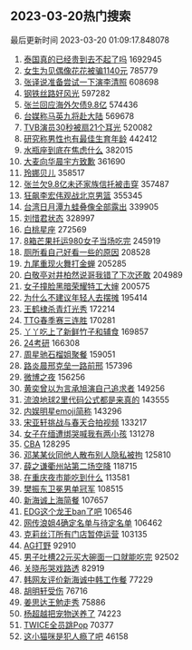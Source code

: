## 2023-03-20热门搜索 
最后更新时间 2023-03-20 01:09:17.848078 
1. [泰国真的已经贵到去不起了吗](https://s.weibo.com/weibo?q=%23%E6%B3%B0%E5%9B%BD%E7%9C%9F%E7%9A%84%E5%B7%B2%E7%BB%8F%E8%B4%B5%E5%88%B0%E5%8E%BB%E4%B8%8D%E8%B5%B7%E4%BA%86%E5%90%97%23&t=31&band_rank=1&Refer=top) 1692945
1. [女生为见偶像花花被骗1140元](https://s.weibo.com/weibo?q=%23%E5%A5%B3%E7%94%9F%E4%B8%BA%E8%A7%81%E5%81%B6%E5%83%8F%E8%8A%B1%E8%8A%B1%E8%A2%AB%E9%AA%971140%E5%85%83%23&t=31&band_rank=2&Refer=top) 785779
1. [张译说准备尝试一下演李清照](https://s.weibo.com/weibo?q=%23%E5%BC%A0%E8%AF%91%E8%AF%B4%E5%87%86%E5%A4%87%E5%B0%9D%E8%AF%95%E4%B8%80%E4%B8%8B%E6%BC%94%E6%9D%8E%E6%B8%85%E7%85%A7%23&t=31&band_rank=7&Refer=top) 608698
1. [钢铁丝路好风光](https://s.weibo.com/weibo?q=%23%E9%92%A2%E9%93%81%E4%B8%9D%E8%B7%AF%E5%A5%BD%E9%A3%8E%E5%85%89%23&t=31&band_rank=3&Refer=top) 597282
1. [张兰回应海外欠债9.8亿](https://s.weibo.com/weibo?q=%23%E5%BC%A0%E5%85%B0%E5%9B%9E%E5%BA%94%E6%B5%B7%E5%A4%96%E6%AC%A0%E5%80%BA9.8%E4%BA%BF%23&t=31&band_rank=4&Refer=top) 574436
1. [台媒称马英九将赴大陆](https://s.weibo.com/weibo?q=%23%E5%8F%B0%E5%AA%92%E7%A7%B0%E9%A9%AC%E8%8B%B1%E4%B9%9D%E5%B0%86%E8%B5%B4%E5%A4%A7%E9%99%86%23&t=31&band_rank=5&Refer=top) 569678
1. [TVB演员30秒被扇21个耳光](https://s.weibo.com/weibo?q=%23TVB%E6%BC%94%E5%91%9830%E7%A7%92%E8%A2%AB%E6%89%8721%E4%B8%AA%E8%80%B3%E5%85%89%23&t=31&band_rank=6&Refer=top) 520082
1. [研究称男性也有最佳生育年龄](https://s.weibo.com/weibo?q=%23%E7%A0%94%E7%A9%B6%E7%A7%B0%E7%94%B7%E6%80%A7%E4%B9%9F%E6%9C%89%E6%9C%80%E4%BD%B3%E7%94%9F%E8%82%B2%E5%B9%B4%E9%BE%84%23&t=31&band_rank=8&Refer=top) 442412
1. [水瓶座到底在焦虑什么](https://s.weibo.com/weibo?q=%23%E6%B0%B4%E7%93%B6%E5%BA%A7%E5%88%B0%E5%BA%95%E5%9C%A8%E7%84%A6%E8%99%91%E4%BB%80%E4%B9%88%23&t=31&band_rank=9&Refer=top) 382015
1. [大麦向华晨宇方致歉](https://s.weibo.com/weibo?q=%23%E5%A4%A7%E9%BA%A6%E5%90%91%E5%8D%8E%E6%99%A8%E5%AE%87%E6%96%B9%E8%87%B4%E6%AD%89%23&t=31&band_rank=10&Refer=top) 361690
1. [玲娜贝儿](https://s.weibo.com/weibo?q=%23%E7%8E%B2%E5%A8%9C%E8%B4%9D%E5%84%BF%23&t=31&band_rank=11&Refer=top) 358517
1. [张兰欠9.8亿未还家族信托被击穿](https://s.weibo.com/weibo?q=%23%E5%BC%A0%E5%85%B0%E6%AC%A09.8%E4%BA%BF%E6%9C%AA%E8%BF%98%E5%AE%B6%E6%97%8F%E4%BF%A1%E6%89%98%E8%A2%AB%E5%87%BB%E7%A9%BF%23&t=31&band_rank=12&Refer=top) 357487
1. [狂飙李宏伟观战北京男篮](https://s.weibo.com/weibo?q=%23%E7%8B%82%E9%A3%99%E6%9D%8E%E5%AE%8F%E4%BC%9F%E8%A7%82%E6%88%98%E5%8C%97%E4%BA%AC%E7%94%B7%E7%AF%AE%23&t=31&band_rank=13&Refer=top) 355345
1. [台湾日月潭九蛙叠像全部露出](https://s.weibo.com/weibo?q=%23%E5%8F%B0%E6%B9%BE%E6%97%A5%E6%9C%88%E6%BD%AD%E4%B9%9D%E8%9B%99%E5%8F%A0%E5%83%8F%E5%85%A8%E9%83%A8%E9%9C%B2%E5%87%BA%23&t=31&band_rank=14&Refer=top) 339905
1. [刘惜君状态](https://s.weibo.com/weibo?q=%E5%88%98%E6%83%9C%E5%90%9B%E7%8A%B6%E6%80%81&t=31&band_rank=15&Refer=top) 328997
1. [白桃星座](https://s.weibo.com/weibo?q=%23%E7%99%BD%E6%A1%83%E6%98%9F%E5%BA%A7%23&t=31&band_rank=16&Refer=top) 272569
1. [8箱芒果托运980女子当场吃完](https://s.weibo.com/weibo?q=%238%E7%AE%B1%E8%8A%92%E6%9E%9C%E6%89%98%E8%BF%90980%E5%A5%B3%E5%AD%90%E5%BD%93%E5%9C%BA%E5%90%83%E5%AE%8C%23&t=31&band_rank=17&Refer=top) 245919
1. [厕所看自己好看一些的原因](https://s.weibo.com/weibo?q=%23%E5%8E%95%E6%89%80%E7%9C%8B%E8%87%AA%E5%B7%B1%E5%A5%BD%E7%9C%8B%E4%B8%80%E4%BA%9B%E7%9A%84%E5%8E%9F%E5%9B%A0%23&t=31&band_rank=18&Refer=top) 208528
1. [九尾重现火舞打金蝉](https://s.weibo.com/weibo?q=%E4%B9%9D%E5%B0%BE%E9%87%8D%E7%8E%B0%E7%81%AB%E8%88%9E%E6%89%93%E9%87%91%E8%9D%89&t=31&band_rank=19&Refer=top) 205285
1. [白敬亭对井柏然说哥我错了下次还敢](https://s.weibo.com/weibo?q=%23%E7%99%BD%E6%95%AC%E4%BA%AD%E5%AF%B9%E4%BA%95%E6%9F%8F%E7%84%B6%E8%AF%B4%E5%93%A5%E6%88%91%E9%94%99%E4%BA%86%E4%B8%8B%E6%AC%A1%E8%BF%98%E6%95%A2%23&t=31&band_rank=20&Refer=top) 204989
1. [女子撞脸黑暗荣耀特工大婶](https://s.weibo.com/weibo?q=%23%E5%A5%B3%E5%AD%90%E6%92%9E%E8%84%B8%E9%BB%91%E6%9A%97%E8%8D%A3%E8%80%80%E7%89%B9%E5%B7%A5%E5%A4%A7%E5%A9%B6%23&t=31&band_rank=22&Refer=top) 200575
1. [为什么不建议年轻人去摆摊](https://s.weibo.com/weibo?q=%23%E4%B8%BA%E4%BB%80%E4%B9%88%E4%B8%8D%E5%BB%BA%E8%AE%AE%E5%B9%B4%E8%BD%BB%E4%BA%BA%E5%8E%BB%E6%91%86%E6%91%8A%23&t=31&band_rank=21&Refer=top) 195414
1. [王鹤棣杀青灯光秀](https://s.weibo.com/weibo?q=%23%E7%8E%8B%E9%B9%A4%E6%A3%A3%E6%9D%80%E9%9D%92%E7%81%AF%E5%85%89%E7%A7%80%23&t=31&band_rank=19&Refer=top) 172214
1. [TTG春季赛三连胜](https://s.weibo.com/weibo?q=%23TTG%E6%98%A5%E5%AD%A3%E8%B5%9B%E4%B8%89%E8%BF%9E%E8%83%9C%23&t=31&band_rank=23&Refer=top) 170281
1. [丫丫吃上了新鲜竹子和辅食](https://s.weibo.com/weibo?q=%23%E4%B8%AB%E4%B8%AB%E5%90%83%E4%B8%8A%E4%BA%86%E6%96%B0%E9%B2%9C%E7%AB%B9%E5%AD%90%E5%92%8C%E8%BE%85%E9%A3%9F%23&t=31&band_rank=24&Refer=top) 169857
1. [24考研](https://s.weibo.com/weibo?q=%2324%E8%80%83%E7%A0%94%23&t=31&band_rank=25&Refer=top) 166308
1. [周星驰石榴姐聚餐](https://s.weibo.com/weibo?q=%23%E5%91%A8%E6%98%9F%E9%A9%B0%E7%9F%B3%E6%A6%B4%E5%A7%90%E8%81%9A%E9%A4%90%23&t=31&band_rank=26&Refer=top) 159051
1. [路炎晨邢克垒一路前邢](https://s.weibo.com/weibo?q=%23%E8%B7%AF%E7%82%8E%E6%99%A8%E9%82%A2%E5%85%8B%E5%9E%92%E4%B8%80%E8%B7%AF%E5%89%8D%E9%82%A2%23&t=31&band_rank=27&Refer=top) 157396
1. [微博之夜](https://s.weibo.com/weibo?q=%E5%BE%AE%E5%8D%9A%E4%B9%8B%E5%A4%9C&t=31&band_rank=28&Refer=top) 156256
1. [黄奕曾以为言承旭演自己追求者](https://s.weibo.com/weibo?q=%23%E9%BB%84%E5%A5%95%E6%9B%BE%E4%BB%A5%E4%B8%BA%E8%A8%80%E6%89%BF%E6%97%AD%E6%BC%94%E8%87%AA%E5%B7%B1%E8%BF%BD%E6%B1%82%E8%80%85%23&t=31&band_rank=29&Refer=top) 149256
1. [流浪地球2里代码公式都是来真的](https://s.weibo.com/weibo?q=%23%E6%B5%81%E6%B5%AA%E5%9C%B0%E7%90%832%E9%87%8C%E4%BB%A3%E7%A0%81%E5%85%AC%E5%BC%8F%E9%83%BD%E6%98%AF%E6%9D%A5%E7%9C%9F%E7%9A%84%23&t=31&band_rank=30&Refer=top) 143555
1. [内娱明星emoji简称](https://s.weibo.com/weibo?q=%23%E5%86%85%E5%A8%B1%E6%98%8E%E6%98%9Femoji%E7%AE%80%E7%A7%B0%23&t=31&band_rank=31&Refer=top) 143296
1. [宋亚轩挑战与春天合拍视频](https://s.weibo.com/weibo?q=%23%E5%AE%8B%E4%BA%9A%E8%BD%A9%E6%8C%91%E6%88%98%E4%B8%8E%E6%98%A5%E5%A4%A9%E5%90%88%E6%8B%8D%E8%A7%86%E9%A2%91%23&t=31&band_rank=32&Refer=top) 133217
1. [女子在缅遭绑哭喊我有两小孩](https://s.weibo.com/weibo?q=%23%E5%A5%B3%E5%AD%90%E5%9C%A8%E7%BC%85%E9%81%AD%E7%BB%91%E5%93%AD%E5%96%8A%E6%88%91%E6%9C%89%E4%B8%A4%E5%B0%8F%E5%AD%A9%23&t=31&band_rank=33&Refer=top) 131278
1. [CBA](https://s.weibo.com/weibo?q=CBA&t=31&band_rank=34&Refer=top) 128295
1. [邓某某伙同他人散布别人隐私被拘](https://s.weibo.com/weibo?q=%23%E9%82%93%E6%9F%90%E6%9F%90%E4%BC%99%E5%90%8C%E4%BB%96%E4%BA%BA%E6%95%A3%E5%B8%83%E5%88%AB%E4%BA%BA%E9%9A%90%E7%A7%81%E8%A2%AB%E6%8B%98%23&t=31&band_rank=35&Refer=top) 125810
1. [薛之谦衢州站第二场空降](https://s.weibo.com/weibo?q=%23%E8%96%9B%E4%B9%8B%E8%B0%A6%E8%A1%A2%E5%B7%9E%E7%AB%99%E7%AC%AC%E4%BA%8C%E5%9C%BA%E7%A9%BA%E9%99%8D%23&t=31&band_rank=36&Refer=top) 118715
1. [在重庆夜市能吃到什么](https://s.weibo.com/weibo?q=%23%E5%9C%A8%E9%87%8D%E5%BA%86%E5%A4%9C%E5%B8%82%E8%83%BD%E5%90%83%E5%88%B0%E4%BB%80%E4%B9%88%23&t=31&band_rank=41&Refer=top) 113581
1. [樊振东卫冕男单冠军](https://s.weibo.com/weibo?q=%23%E6%A8%8A%E6%8C%AF%E4%B8%9C%E5%8D%AB%E5%86%95%E7%94%B7%E5%8D%95%E5%86%A0%E5%86%9B%23&t=31&band_rank=37&Refer=top) 108515
1. [新海诚上海简餐](https://s.weibo.com/weibo?q=%23%E6%96%B0%E6%B5%B7%E8%AF%9A%E4%B8%8A%E6%B5%B7%E7%AE%80%E9%A4%90%23&t=31&band_rank=38&Refer=top) 107657
1. [EDG这个龙王ban了吧](https://s.weibo.com/weibo?q=EDG%E8%BF%99%E4%B8%AA%E9%BE%99%E7%8E%8Bban%E4%BA%86%E5%90%A7&t=31&band_rank=39&Refer=top) 106546
1. [网传浪姐4确定名单与待定名单](https://s.weibo.com/weibo?q=%E7%BD%91%E4%BC%A0%E6%B5%AA%E5%A7%904%E7%A1%AE%E5%AE%9A%E5%90%8D%E5%8D%95%E4%B8%8E%E5%BE%85%E5%AE%9A%E5%90%8D%E5%8D%95&t=31&band_rank=40&Refer=top) 106462
1. [克莉丝汀所有门店暂停运营](https://s.weibo.com/weibo?q=%23%E5%85%8B%E8%8E%89%E4%B8%9D%E6%B1%80%E6%89%80%E6%9C%89%E9%97%A8%E5%BA%97%E6%9A%82%E5%81%9C%E8%BF%90%E8%90%A5%23&t=31&band_rank=42&Refer=top) 103135
1. [AG打野](https://s.weibo.com/weibo?q=AG%E6%89%93%E9%87%8E&t=31&band_rank=43&Refer=top) 92910
1. [男子吐槽22元买大碗面一口就能吃完](https://s.weibo.com/weibo?q=%23%E7%94%B7%E5%AD%90%E5%90%90%E6%A7%BD22%E5%85%83%E4%B9%B0%E5%A4%A7%E7%A2%97%E9%9D%A2%E4%B8%80%E5%8F%A3%E5%B0%B1%E8%83%BD%E5%90%83%E5%AE%8C%23&t=31&band_rank=44&Refer=top) 92502
1. [关晓彤哭戏路透](https://s.weibo.com/weibo?q=%23%E5%85%B3%E6%99%93%E5%BD%A4%E5%93%AD%E6%88%8F%E8%B7%AF%E9%80%8F%23&t=31&band_rank=45&Refer=top) 82919
1. [韩网友评价新海诚中韩工作餐](https://s.weibo.com/weibo?q=%23%E9%9F%A9%E7%BD%91%E5%8F%8B%E8%AF%84%E4%BB%B7%E6%96%B0%E6%B5%B7%E8%AF%9A%E4%B8%AD%E9%9F%A9%E5%B7%A5%E4%BD%9C%E9%A4%90%23&t=31&band_rank=46&Refer=top) 77229
1. [胡明轩受伤](https://s.weibo.com/weibo?q=%23%E8%83%A1%E6%98%8E%E8%BD%A9%E5%8F%97%E4%BC%A4%23&t=31&band_rank=47&Refer=top) 76716
1. [姜思达王勉走秀](https://s.weibo.com/weibo?q=%23%E5%A7%9C%E6%80%9D%E8%BE%BE%E7%8E%8B%E5%8B%89%E8%B5%B0%E7%A7%80%23&t=31&band_rank=48&Refer=top) 75886
1. [杨超越把宠物送养了](https://s.weibo.com/weibo?q=%23%E6%9D%A8%E8%B6%85%E8%B6%8A%E6%8A%8A%E5%AE%A0%E7%89%A9%E9%80%81%E5%85%BB%E4%BA%86%23&t=31&band_rank=49&Refer=top) 74223
1. [TWICE全员跳Pop](https://s.weibo.com/weibo?q=%23TWICE%E5%85%A8%E5%91%98%E8%B7%B3Pop%23&t=31&band_rank=50&Refer=top) 70377
1. [这小猫咪是犯人瘾了吧](https://s.weibo.com/weibo?q=%23%E8%BF%99%E5%B0%8F%E7%8C%AB%E5%92%AA%E6%98%AF%E7%8A%AF%E4%BA%BA%E7%98%BE%E4%BA%86%E5%90%A7%23&t=31&band_rank=50&Refer=top) 46158
